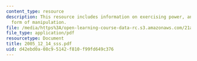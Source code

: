 ```yaml
---
content_type: resource
description: This resource includes information on exercising power, and most powerful
  form of manipulation.
file: /media/https%3A/open-learning-course-data-rc.s3.amazonaws.com/21a-245j-power-interpersonal-organizational-and-global-dimensions-fall-2005/d42ebd0a08c95142f810f99fd649c376_2005_12_14_sss.pdf
file_type: application/pdf
resourcetype: Document
title: 2005_12_14_sss.pdf
uid: d42ebd0a-08c9-5142-f810-f99fd649c376
---
```

